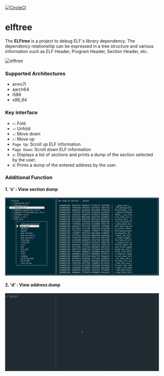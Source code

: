 [![CircleCI](https://circleci.sec.samsung.net/gh/tizen-sys-con/elftree.svg?style=svg)](https://circleci.sec.samsung.net/gh/tizen-sys-con/elftree)

# elftree

The **ELFtree** is a project to debug ELF's library dependency.
The dependency relationship can be expressed in a tree structure and various information such as ELF Header, Program Header, Section Header, etc.

![elftree](./docs/img/elftree-live-demo.gif)

### Supported Architectures
- armv7l
- aarch64
- i586
- x86_64

### Key interface
* `←`: Fold
* `→`: Unfold
* `↓`: Move down
* `↑`: Move up
* `Page Up`: Scroll up ELF information
* `Page Down`: Scroll down ELF information
* `s`: Displays a list of sections and prints a dump of the section selected by the user.
* `d`: Prints a dump of the entered address by the user.

### Additional Function
#### 1. 's' : View section dump

![elftree-section-dump](./docs/img/elftree_section_dump.png)

#### 2. 'd' : View address dump

![elftree-address-dump](./docs/img/elftree_address_dump.gif)
